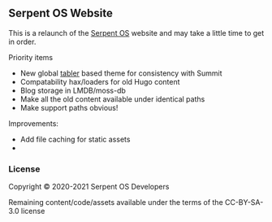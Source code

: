 ## Serpent OS Website

This is a relaunch of the [Serpent OS](https://serpentos.com) website and may take a little time to get in order.

Priority items

 - New global [tabler](https://tabler.io/) based theme for consistency with Summit
 - Compatability hax/loaders for old Hugo content
 - Blog storage in LMDB/moss-db
 - Make all the old content available under identical paths
 - Make support paths obvious!

Improvements:

 - Add file caching for static assets
 - 

### License

Copyright © 2020-2021 Serpent OS Developers

Remaining content/code/assets available under the terms of the CC-BY-SA-3.0 license
